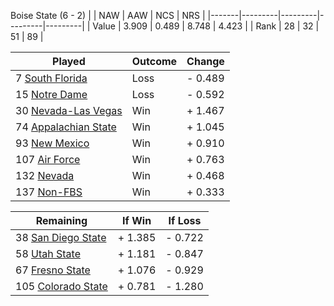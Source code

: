 Boise State (6 - 2)
|       |   NAW   |   AAW   |   NCS   |   NRS   |
|-------|---------|---------|---------|---------|
| Value |   3.909 |   0.489 |   8.748 |   4.423 |
| Rank  |      28 |      32 |      51 |      89 |

| Played                    | Outcome    |  Change  |
|---------------------------|------------|----------|
|   7 [South Florida         ](SouthFlorida.md)| Loss       | -  0.489 |
|  15 [Notre Dame            ](NotreDame.md)| Loss       | -  0.592 |
|  30 [Nevada-Las Vegas      ](NevadaLasVegas.md)| Win        | +  1.467 |
|  74 [Appalachian State     ](AppalachianState.md)| Win        | +  1.045 |
|  93 [New Mexico            ](NewMexico.md)| Win        | +  0.910 |
| 107 [Air Force             ](AirForce.md)| Win        | +  0.763 |
| 132 [Nevada                ](Nevada.md)| Win        | +  0.468 |
| 137 [Non-FBS               ](NonFBS.md)| Win        | +  0.333 |

| Remaining                 |  If Win  |  If Loss |
|---------------------------|----------|----------|
|  38 [San Diego State       ](SanDiegoState.md)| +  1.385 | -  0.722 |
|  58 [Utah State            ](UtahState.md)| +  1.181 | -  0.847 |
|  67 [Fresno State          ](FresnoState.md)| +  1.076 | -  0.929 |
| 105 [Colorado State        ](ColoradoState.md)| +  0.781 | -  1.280 |

